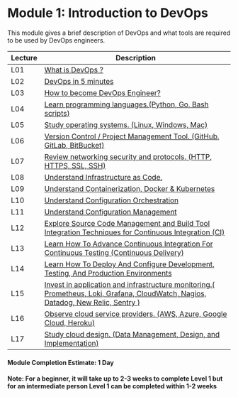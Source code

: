 # Module 1: Introduction to DevOps 

This module gives a brief description of DevOps and what tools are required to be used by DevOps engineers.

| Lecture |   Description  |
|---------|----------------|
|  L01    | [What is DevOps ?](L01-WhatIsDevops.md)  |
|  L02    | [DevOps in 5 minutes](https://github.com/maithelys/rtd/blob/main/Level-1/M1-IntroductionToDevops/L02-DevopsIn5Mins.md)   |
|  L03    | [How to become DevOps Engineer?](https://github.com/maithelys/rtd/blob/main/Level-1/M1-IntroductionToDevops/L03-HowToBecomeDevopsEngineer.md)  |
|  L04    | [Learn programming languages.(Python, Go, Bash scripts)](https://github.com/maithelys/rtd/blob/main/Level-1/M1-IntroductionToDevops/L04-ProgrammingLanguages.md)   |
|  L05    | [Study operating systems. (Linux, Windows, Mac)](https://github.com/maithelys/rtd/blob/main/Level-1/M1-IntroductionToDevops/L05-OperatingSystems.md)  |
|  L06    |  [Version Control / Project Management Tool. (GitHub, GitLab, BitBucket)](https://github.com/maithelys/rtd/blob/main/Level-1/M1-IntroductionToDevops/L06-VersionControl.md)  |
|  L07    | [Review networking security and protocols. (HTTP, HTTPS, SSL, SSH)](https://github.com/maithelys/rtd/blob/main/Level-1/M1-IntroductionToDevops/L07-HttpHttpsSslSsh.md)  |
|  L08    |  [Understand Infrastructure as Code.](https://github.com/maithelys/rtd/blob/main/Level-1/M1-IntroductionToDevops/L08-IAC.md)   |
|  L09    |  [Understand Containerization, Docker & Kubernetes](https://github.com/maithelys/rtd/blob/main/Level-1/M1-IntroductionToDevops/L09-Containerization.md) |
|  L10    | [Understand Configuration Orchestration](https://github.com/maithelys/rtd/blob/main/Level-1/M1-IntroductionToDevops/L09-Containerization.md)   |
|  L11    | [Understand Configuration Management](https://github.com/maithelys/rtd/blob/main/Level-1/M1-IntroductionToDevops/L11-ConfigurationManagement.md)  |
|  L12    |  [Explore Source Code Management and Build Tool Integration Techniques for Continuous Integration (CI)](https://github.com/maithelys/rtd/blob/main/Level-1/M1-IntroductionToDevops/L12-CI.md)  |
|  L13    |  [Learn How To Advance Continuous Integration For Continuous Testing (Continuous Delivery)](https://github.com/maithelys/rtd/blob/main/Level-1/M1-IntroductionToDevops/L13-CD.md) |
|  L14    |  [Learn How To Deploy And Configure Development, Testing, And Production Environments](https://github.com/maithelys/rtd/blob/main/Level-1/M1-IntroductionToDevops/L14-Deployment.md)  |
|  L15    |  [Invest in application and infrastructure monitoring.( Prometheus, Loki, Grafana, CloudWatch, Nagios, Datadog, New Relic, Sentry )](https://github.com/maithelys/rtd/blob/main/Level-1/M1-IntroductionToDevops/L15-Observability.md) |
|  L16    |  [Observe cloud service providers. (AWS, Azure, Google Cloud, Heroku)](https://github.com/maithelys/rtd/blob/main/Level-1/M1-IntroductionToDevops/L16-CloudProviders.md)  |
|  L17    | [Study cloud design. (Data Management, Design, and Implementation)](https://github.com/maithelys/rtd/blob/main/Level-1/M1-IntroductionToDevops/L17-CloudDesign.md)  |

#### Module Completion Estimate: 1 Day 

#### Note: For a beginner, it will take up to 2-3 weeks to complete Level 1 but for an intermediate person Level 1 can be completed within 1-2 weeks  
